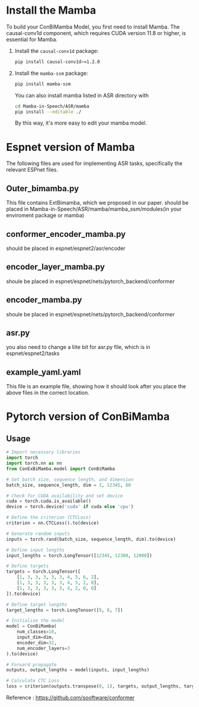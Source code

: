 # Install the Mamba
To build your ConBiMamba Model, you first need to install Mamba. The causal-conv1d component, which requires CUDA version 11.8 or higher, is essential for Mamba.

1. Install the `causal-conv1d` package:
    ```bash
    pip install causal-conv1d>=1.2.0
    ```
2. Install the `mamba-ssm` package:
    ```bash
    pip install mamba-ssm
    ```
    You can also install mamba listed in ASR directory with
    ```bash
    cd Mamba-in-Speech/ASR/mamba
    pip install --editable ./
    ```
    By this way, it's more easy to edit your mamba model.

# Espnet version of Mamba
The following files are used for implementing ASR tasks, specifically the relevant ESPnet files.

## Outer_bimamba.py
This file contains ExtBimamba, which we proposed in our paper. should be placed in Mamba-in-Speech/ASR/mamba/mamba_ssm/modules(in your enviroment package or mamba)

## conformer_encoder_mamba.py
should be placed in espnet/espnet2/asr/encoder

## encoder_layer_mamba.py
shoule be placed in espnet/espnet/nets/pytorch_backend/conformer

## encoder_mamba.py
shoule be placed in espnet/espnet/nets/pytorch_backend/conformer

## asr.py
you also need to change a liite bit for asr.py file, which is in espnet/espnet2/tasks

## example_yaml.yaml
This file is an example file, showing how it should look after you place the above files in the correct location.

# Pytorch version of ConBiMamba
## Usage

```python
# Import necessary libraries
import torch
import torch.nn as nn
from ConExBiMamba.model import ConBiMamba

# Set batch size, sequence length, and dimension
batch_size, sequence_length, dim = 3, 12345, 80

# Check for CUDA availability and set device
cuda = torch.cuda.is_available()
device = torch.device('cuda' if cuda else 'cpu')

# Define the criterion (CTCLoss)
criterion = nn.CTCLoss().to(device)

# Generate random inputs
inputs = torch.rand(batch_size, sequence_length, dim).to(device)

# Define input lengths
input_lengths = torch.LongTensor([12345, 12300, 12000])

# Define targets
targets = torch.LongTensor([
    [1, 3, 3, 3, 3, 3, 4, 5, 6, 2],
    [1, 3, 3, 3, 3, 3, 4, 5, 2, 0],
    [1, 3, 3, 3, 3, 3, 4, 2, 0, 0]
]).to(device)

# Define target lengths
target_lengths = torch.LongTensor([9, 8, 7])

# Initialize the model
model = ConBiMamba(
    num_classes=10, 
    input_dim=dim, 
    encoder_dim=32, 
    num_encoder_layers=3
).to(device)

# Forward propagate
outputs, output_lengths = model(inputs, input_lengths)

# Calculate CTC Loss
loss = criterion(outputs.transpose(0, 1), targets, output_lengths, target_lengths)
```

Reference : https://github.com/sooftware/conformer